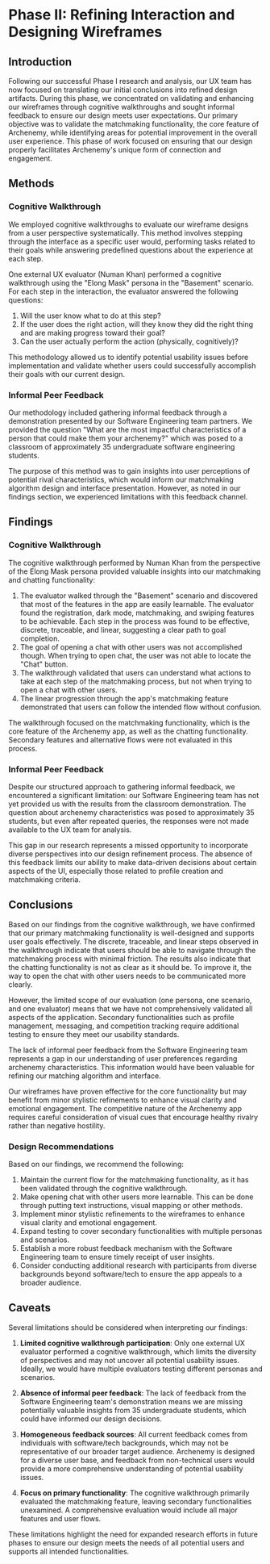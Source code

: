 # Phase II: Refining Interaction and Designing Wireframes

## Introduction

Following our successful Phase I research and analysis, our UX team has now focused on translating our initial conclusions into refined design artifacts. During this phase, we concentrated on validating and enhancing our wireframes through cognitive walkthroughs and sought informal feedback to ensure our design meets user expectations. Our primary objective was to validate the matchmaking functionality, the core feature of Archenemy, while identifying areas for potential improvement in the overall user experience. This phase of work focused on ensuring that our design properly facilitates Archenemy's unique form of connection and engagement.

## Methods

### Cognitive Walkthrough

We employed cognitive walkthroughs to evaluate our wireframe designs from a user perspective systematically. This method involves stepping through the interface as a specific user would, performing tasks related to their goals while answering predefined questions about the experience at each step.

One external UX evaluator (Numan Khan) performed a cognitive walkthrough using the "Elong Mask" persona in the "Basement" scenario. For each step in the interaction, the evaluator answered the following questions:

1. Will the user know what to do at this step?
2. If the user does the right action, will they know they did the right thing and are making progress toward their goal?
3. Can the user actually perform the action (physically, cognitively)?

This methodology allowed us to identify potential usability issues before implementation and validate whether users could successfully accomplish their goals with our current design.

### Informal Peer Feedback

Our methodology included gathering informal feedback through a demonstration presented by our Software Engineering team partners. We provided the question "What are the most impactful characteristics of a person that could make them your archenemy?" which was posed to a classroom of approximately 35 undergraduate software engineering students.

The purpose of this method was to gain insights into user perceptions of potential rival characteristics, which would inform our matchmaking algorithm design and interface presentation. However, as noted in our findings section, we experienced limitations with this feedback channel.

## Findings

### Cognitive Walkthrough

The cognitive walkthrough performed by Numan Khan from the perspective of the Elong Mask persona provided valuable insights into our matchmaking and chatting functionality:

1. The evaluator walked through the "Basement" scenario and discovered that most of the features in the app are easily learnable. The evaluator found the registration, dark mode, matchmaking, and swiping features to be achievable. Each step in the process was found to be effective, discrete, traceable, and linear, suggesting a clear path to goal completion.
2. The goal of opening a chat with other users was not accomplished though. When trying to open chat, the user was not able to locate the "Chat" button.
3. The walkthrough validated that users can understand what actions to take at each step of the matchmaking process, but not when trying to open a chat with other users.
4. The linear progression through the app's matchmaking feature demonstrated that users can follow the intended flow without confusion.

The walkthrough focused on the matchmaking functionality, which is the core feature of the Archenemy app, as well as the chatting functionality. Secondary features and alternative flows were not evaluated in this process.

### Informal Peer Feedback

Despite our structured approach to gathering informal feedback, we encountered a significant limitation: our Software Engineering team has not yet provided us with the results from the classroom demonstration. The question about archenemy characteristics was posed to approximately 35 students, but even after repeated queries, the responses were not made available to the UX team for analysis.

This gap in our research represents a missed opportunity to incorporate diverse perspectives into our design refinement process. The absence of this feedback limits our ability to make data-driven decisions about certain aspects of the UI, especially those related to profile creation and matchmaking criteria.

## Conclusions

Based on our findings from the cognitive walkthrough, we have confirmed that our primary matchmaking functionality is well-designed and supports user goals effectively. The discrete, traceable, and linear steps observed in the walkthrough indicate that users should be able to navigate through the matchmaking process with minimal friction. The results also indicate that the chatting functionality is not as clear as it should be. To improve it, the way to open the chat with other users needs to be communicated more clearly.

However, the limited scope of our evaluation (one persona, one scenario, and one evaluator) means that we have not comprehensively validated all aspects of the application. Secondary functionalities such as profile management, messaging, and competition tracking require additional testing to ensure they meet our usability standards.

The lack of informal peer feedback from the Software Engineering team represents a gap in our understanding of user preferences regarding archenemy characteristics. This information would have been valuable for refining our matching algorithm and interface.

Our wireframes have proven effective for the core functionality but may benefit from minor stylistic refinements to enhance visual clarity and emotional engagement. The competitive nature of the Archenemy app requires careful consideration of visual cues that encourage healthy rivalry rather than negative hostility.

### Design Recommendations

Based on our findings, we recommend the following:

1. Maintain the current flow for the matchmaking functionality, as it has been validated through the cognitive walkthrough.
2. Make opening chat with other users more learnable. This can be done through putting text instructions, visual mapping or other methods.
3. Implement minor stylistic refinements to the wireframes to enhance visual clarity and emotional engagement.
4. Expand testing to cover secondary functionalities with multiple personas and scenarios.
5. Establish a more robust feedback mechanism with the Software Engineering team to ensure timely receipt of user insights.
6. Consider conducting additional research with participants from diverse backgrounds beyond software/tech to ensure the app appeals to a broader audience.

## Caveats

Several limitations should be considered when interpreting our findings:

1. **Limited cognitive walkthrough participation**: Only one external UX evaluator performed a cognitive walkthrough, which limits the diversity of perspectives and may not uncover all potential usability issues. Ideally, we would have multiple evaluators testing different personas and scenarios.

2. **Absence of informal peer feedback**: The lack of feedback from the Software Engineering team's demonstration means we are missing potentially valuable insights from 35 undergraduate students, which could have informed our design decisions.

3. **Homogeneous feedback sources**: All current feedback comes from individuals with software/tech backgrounds, which may not be representative of our broader target audience. Archenemy is designed for a diverse user base, and feedback from non-technical users would provide a more comprehensive understanding of potential usability issues.

4. **Focus on primary functionality**: The cognitive walkthrough primarily evaluated the matchmaking feature, leaving secondary functionalities unexamined. A comprehensive evaluation would include all major features and user flows.

These limitations highlight the need for expanded research efforts in future phases to ensure our design meets the needs of all potential users and supports all intended functionalities.
